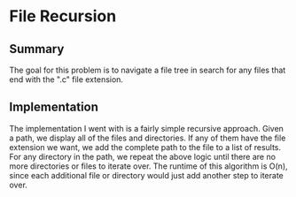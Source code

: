 # File Recursion

## Summary

The goal for this problem is to navigate a file tree in search for any files that end with the
".c" file extension.

## Implementation

The implementation I went with is a fairly simple recursive approach. Given a path, we display all
of the files and directories. If any of them have the file extension we want, we add the complete
path to the file to a list of results. For any directory in the path, we repeat the above
logic until there are no more directories or files to iterate over. The runtime of this algorithm
is O(n), since each additional file or directory would just add another step to iterate over.